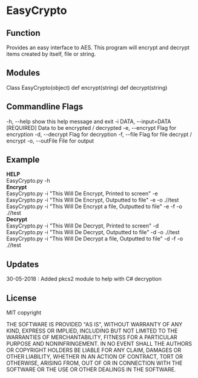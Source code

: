 # EasyCrypto

## Function
Provides an easy interface to AES. This program will encrypt and decrypt
items created by itself, file or string.

## Modules
Class EasyCrypto(object)
  def encrypt(string)
  def decrypt(string)

## Commandline Flags
-h, --help            show this help message and exit
-i DATA, --input=DATA
                      [REQUIRED] Data to be encrypted / decrypted
-e, --encrypt         Flag for encryption
-d, --decrypt         Flag for decryption
-f, --file            Flag for file decrypt / encrypt
-o, --outFile         File for output

## Example
__HELP__ </br>
EasyCrypto.py -h </br>
__Encrypt__ </br>
EasyCrypto.py -i "This Will De Encrypt, Printed to screen" -e                   </br>
EasyCrypto.py -i "This Will De Encrypt, Outputted to file" -e -o .//test         </br>
EasyCrypto.py -i "This Will De Encrypt a file, Outputted to file" -e -f -o .//test </br>
__Decrypt__ </br>
EasyCrypto.py -i "This Will De Decrypt, Printed to screen" -d                   </br>
EasyCrypto.py -i "This Will De Decrypt, Outputted to file" -d -o .//test         </br>
EasyCrypto.py -i "This Will De Decrypt a file, Outputted to file" -d -f -o .//test </br>

## Updates
30-05-2018 : Added pkcs2 module to help with C# decryption

## License
MIT copyright

THE SOFTWARE IS PROVIDED "AS IS", WITHOUT WARRANTY OF ANY KIND, EXPRESS OR
IMPLIED, INCLUDING BUT NOT LIMITED TO THE WARRANTIES OF MERCHANTABILITY,
FITNESS FOR A PARTICULAR PURPOSE AND NONINFRINGEMENT. IN NO EVENT SHALL THE
AUTHORS OR COPYRIGHT HOLDERS BE LIABLE FOR ANY CLAIM, DAMAGES OR OTHER
LIABILITY, WHETHER IN AN ACTION OF CONTRACT, TORT OR OTHERWISE, ARISING FROM,
OUT OF OR IN CONNECTION WITH THE SOFTWARE OR THE USE OR OTHER DEALINGS IN THE
SOFTWARE.
